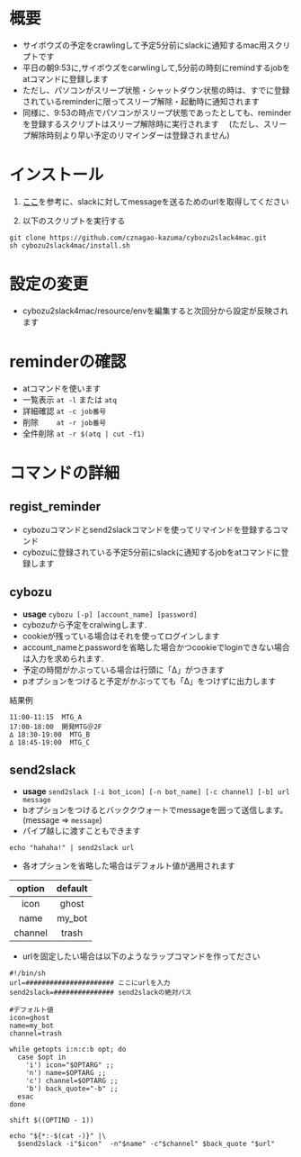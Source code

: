 # 概要
- サイボウズの予定をcrawlingして予定5分前にslackに通知するmac用スクリプトです
- 平日の朝9:53に,サイボウズをcarwlingして,5分前の時刻にremindするjobをatコマンドに登録します
- ただし、パソコンがスリープ状態・シャットダウン状態の時は、すでに登録されているreminderに限ってスリープ解除・起動時に通知されます
- 同様に、9:53の時点でパソコンがスリープ状態であったとしても、reminderを登録するスクリプトはスリープ解除時に実行されます
　(ただし、スリープ解除時刻より早い予定のリマインダーは登録されません)

# インストール
1. [ここ](http://qiita.com/tt2004d/items/50d79d1569c0ace118d6)を参考に、slackに対してmessageを送るためのurlを取得してください

2. 以下のスクリプトを実行する 

```
git clone https://github.com/cznagao-kazuma/cybozu2slack4mac.git
sh cybozu2slack4mac/install.sh
```

# 設定の変更
- cybozu2slack4mac/resource/envを編集すると次回分から設定が反映されます

# reminderの確認
- atコマンドを使います
- 一覧表示 `at -l` または `atq`
- 詳細確認 `at -c job番号`
- 削除　　 `at -r job番号`
- 全件削除 `at -r $(atq | cut -f1)`


# コマンドの詳細
## regist_reminder
- cybozuコマンドとsend2slackコマンドを使ってリマインドを登録するコマンド
- cybozuに登録されている予定5分前にslackに通知するjobをatコマンドに登録します

## cybozu
- **usage** `cybozu [-p] [account_name] [password]`
- cybozuから予定をcralwingします.
- cookieが残っている場合はそれを使ってログインします
- account_nameとpasswordを省略した場合かつcookieでloginできない場合は入力を求められます.
- 予定の時間がかぶっている場合は行頭に「∆」がつきます
- pオプションをつけると予定がかぶってても「∆」をつけずに出力します

結果例

```
11:00-11:15  MTG_A
17:00-18:00  開発MTG＠2F
∆ 18:30-19:00  MTG_B
∆ 18:45-19:00  MTG_C
```

## send2slack
- **usage** `send2slack [-i bot_icon] [-n bot_name] [-c channel] [-b] url message`
- bオプションをつけるとバッククウォートでmessageを囲って送信します。(message => ```message```)
- パイプ越しに渡すこともできます

```
echo "hahaha!" | send2slack url
```

- 各オプションを省略した場合はデフォルト値が適用されます

| option | default |
|:------:|:-------:|
| icon   | ghost   |
| name   | my_bot  |
| channel | trash |

- urlを固定したい場合は以下のようなラップコマンドを作ってださい

```
#!/bin/sh
url=###################### ここにurlを入力
send2slack=############### send2slackの絶対パス

#デフォルト値
icon=ghost
name=my_bot
channel=trash

while getopts i:n:c:b opt; do
  case $opt in
    'i') icon="$OPTARG" ;;
    'n') name=$OPTARG ;;
    'c') channel=$OPTARG ;;
    'b') back_quote="-b" ;;
  esac
done

shift $((OPTIND - 1))

echo "${*:-$(cat -)}" |\
  $send2slack -i"$icon"  -n"$name" -c"$channel" $back_quote "$url"
```

